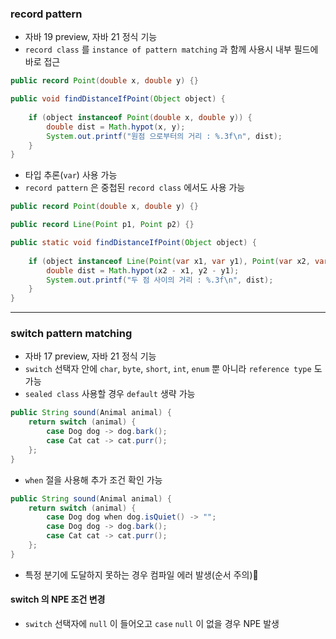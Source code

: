 ### record pattern
- 자바 19 preview, 자바 21 정식 기능
- `record class` 를 `instance of pattern matching` 과 함께 사용시 내부 필드에 바로 접근
```java
public record Point(double x, double y) {}

public void findDistanceIfPoint(Object object) {  
  
    if (object instanceof Point(double x, double y)) {  
        double dist = Math.hypot(x, y);  
        System.out.printf("원점 으로부터의 거리 : %.3f\n", dist);  
    }  
}
```
- 타입 추론(`var`) 사용 가능
- `record pattern` 은 중첩된 `record class` 에서도 사용 가능
```java
public record Point(double x, double y) {}  

public record Line(Point p1, Point p2) {}

public static void findDistanceIfPoint(Object object) {  
  
    if (object instanceof Line(Point(var x1, var y1), Point(var x2, var y2))) {  
        double dist = Math.hypot(x2 - x1, y2 - y1);  
        System.out.printf("두 점 사이의 거리 : %.3f\n", dist);  
    }  
}
```

---
### switch pattern matching
- 자바 17 preview, 자바 21 정식 기능
- `switch` 선택자 안에 `char`, `byte`, `short`, `int`, `enum` 뿐 아니라 `reference type` 도 가능
- `sealed class` 사용할 경우 `default` 생략 가능
```java
public String sound(Animal animal) {  
    return switch (animal) {  
        case Dog dog -> dog.bark();  
        case Cat cat -> cat.purr();  
    };  
}
```
- `when` 절을 사용해 추가 조건 확인 가능
```java
public String sound(Animal animal) {  
    return switch (animal) {  
        case Dog dog when dog.isQuiet() -> "";  
        case Dog dog -> dog.bark();  
        case Cat cat -> cat.purr();  
    };  
}
```
- 특정 분기에 도달하지 못하는 경우 컴파일 에러 발생(순서 주의)
#### switch 의 NPE 조건 변경
- `switch` 선택자에 `null` 이 들어오고 `case` `null` 이 없을 경우 NPE 발생